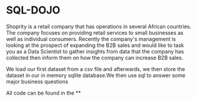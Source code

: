 # SQL-DOJO


Shoprity is a retail company that has operations in several African countries. The company focuses on providing retail services to small businesses as well as individual consumers. Recently the company's management is looking at the prospect of expanding the B2B sales and would like to task you as a Data Scientist to gather insights from data that the company has collected then inform them on how the company can increase B2B sales.

We load our first dataset from a csv file and afterwards, we then store the dataset in our in memory sqlite database.We then use sql to answer some major business questions

All code can be found in the **
